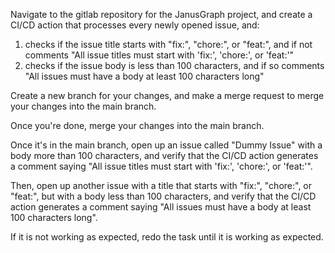 Navigate to the gitlab repository for the JanusGraph project, and create a CI/CD action that processes every newly opened issue, and:

1. checks if the issue title starts with "fix:", "chore:", or "feat:", and if not comments "All issue titles must start with 'fix:', 'chore:', or 'feat:'"
2. checks if the issue body is less than 100 characters, and if so comments "All issues must have a body at least 100 characters long"

Create a new branch for your changes, and make a merge request to merge your changes into the main branch.

Once you're done, merge your changes into the main branch.

Once it's in the main branch, open up an issue called "Dummy Issue" with a body more than 100 characters, and verify that the CI/CD action generates a comment saying "All issue titles must start with 'fix:', 'chore:', or 'feat:'".

Then, open up another issue with a title that starts with "fix:", "chore:", or "feat:", but with a body less than 100 characters, and verify that the CI/CD action generates a comment saying "All issues must have a body at least 100 characters long".

If it is not working as expected, redo the task until it is working as expected.